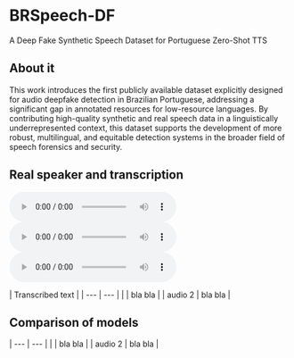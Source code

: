 # BRSpeech-DF

A Deep Fake Synthetic Speech Dataset for Portuguese Zero-Shot TTS

## About it


This work introduces the first publicly available dataset explicitly designed for audio deepfake detection in Brazilian Portuguese, addressing a significant gap in annotated resources for low-resource languages. By contributing high-quality synthetic and real speech data in a linguistically underrepresented context, this dataset supports the development of more robust, multilingual, and equitable detection systems in the broader field of speech forensics and security.

## Real speaker and transcription

<p>
<audio controls>
 [FishTTS] <source src="https://ia600709.us.archive.org/14/items/12287-yourtts/12287_fish.ia.mp4" type="audio/mpeg">
</audio>
  
<audio controls>
 [F5TTS] <source src="https://ia600709.us.archive.org/14/items/12287-yourtts/12287_f5tts.ia.mp4" type="audio/mpeg">
</audio>

<audio controls>
  <source src="https://ia800709.us.archive.org/14/items/12287-yourtts/12287_yourtts.ia.mp4" type="audio/mpeg">
</audio>
</p>


 | Transcribed text |
| --- | --- |
| | bla bla |
| audio 2 | bla bla |



## Comparison of models
| --- | --- |
| | bla bla |
| audio 2 | bla bla |
